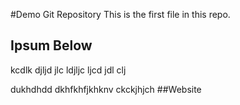 #Demo Git Repository
This is the first file in this repo.

## Ipsum Below

kcdlk djljd jlc ldjljc ljcd jdl clj 

dukhdhdd
dkhfkhfjkhknv 
ckckjhjch
##Website 
